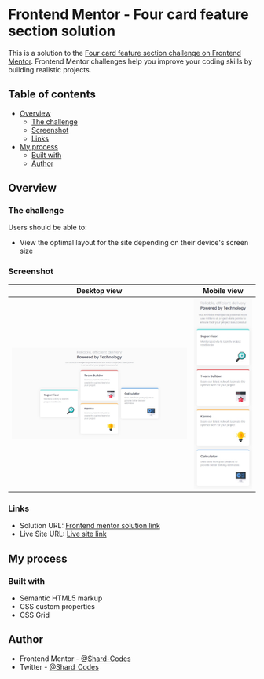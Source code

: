 # Frontend Mentor - Four card feature section solution

This is a solution to the [Four card feature section challenge on Frontend Mentor](https://www.frontendmentor.io/challenges/four-card-feature-section-weK1eFYK). Frontend Mentor challenges help you improve your coding skills by building realistic projects. 

## Table of contents

- [Overview](#overview)
  - [The challenge](#the-challenge)
  - [Screenshot](#screenshot)
  - [Links](#links)
- [My process](#my-process)
  - [Built with](#built-with)
  - [Author](#author)

## Overview

### The challenge

Users should be able to:

- View the optimal layout for the site depending on their device's screen size

### Screenshot

Desktop view             |  Mobile view
:-------------------------:|:-------------------------:
![](images/webpage-1.jpg)  |  ![](images/webpage-2.jpg)

### Links

- Solution URL: [Frontend mentor solution link](https://your-solution-url.com)
- Live Site URL: [Live site link](https://your-live-site-url.com)

## My process

### Built with

- Semantic HTML5 markup
- CSS custom properties
- CSS Grid

## Author

- Frontend Mentor - [@Shard-Codes](https://www.frontendmentor.io/profile/Shard-Codes)
- Twitter - [@Shard_Codes](https://twitter.com/Shard_Codes)
